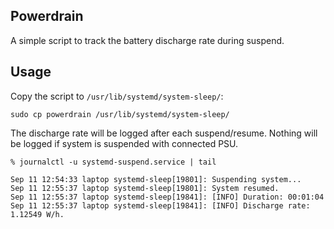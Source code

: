## Powerdrain

A simple script to track the battery discharge rate during suspend.

## Usage

Copy the script to `/usr/lib/systemd/system-sleep/`:

```
sudo cp powerdrain /usr/lib/systemd/system-sleep/
```

The discharge rate will be logged after each suspend/resume.
Nothing will be logged if system is suspended with connected PSU.

```
% journalctl -u systemd-suspend.service | tail

Sep 11 12:54:33 laptop systemd-sleep[19801]: Suspending system...
Sep 11 12:55:37 laptop systemd-sleep[19801]: System resumed.
Sep 11 12:55:37 laptop systemd-sleep[19841]: [INFO] Duration: 00:01:04
Sep 11 12:55:37 laptop systemd-sleep[19841]: [INFO] Discharge rate: 1.12549 W/h.
```
